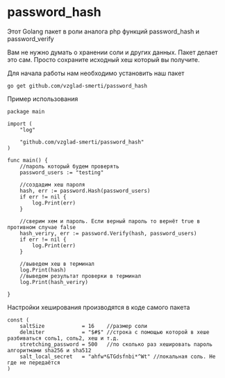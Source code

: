 # password_hash

Этот Golang пакет в роли аналога php функций password_hash и password_verify

Вам не нужно думать о хранении соли и других данных. Пакет делает это сам. Просто сохраните исходный хеш который вы получите.

Для начала работы нам необходимо установить наш пакет
```
go get github.com/vzglad-smerti/password_hash
```

Пример использования
```golang
package main

import (
	"log"

	"github.com/vzglad-smerti/password_hash"
)

func main() {
    //пароль который будем проверять
	password_users := "testing"

    //создадим хеш пароля
	hash, err := password.Hash(password_users)
	if err != nil {
		log.Print(err)
	}

    //сверим хем и пароль. Если верный пароль то вернёт true в противном случае false
	hash_veriry, err := password.Verify(hash, password_users)
	if err != nil {
		log.Print(err)
	}

    //выведем хеш в терминал
	log.Print(hash)
    //выведем результат проверки в терминал
	log.Print(hash_veriry)

}
```

Настройки хеширования производятся в коде самого пакета
```golang
const (
	saltSize            = 16    //размер соли
	delmiter            = "$#$" //строка с помощью которой в хеше разбиваться соль1, соль2, хеш и т.д.
	stretching_password = 500   //по сколько раз хешировать пароль алгоритмами sha256 и sha512 
	salt_local_secret   = "ahfw*&TGdsfnbi*^Wt" //локальная соль. Не где не передаётся 
)
```

